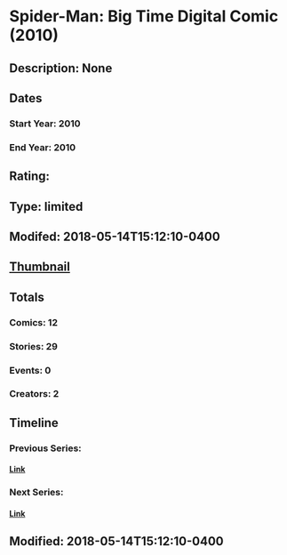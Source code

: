 # Spider-Man: Big Time Digital Comic (2010)
## Description: None
## Dates
### Start Year: 2010
### End Year: 2010
## Rating: 
## Type: limited
## Modifed: 2018-05-14T15:12:10-0400
## [Thumbnail](http://i.annihil.us/u/prod/marvel/i/mg/d/40/5af9df7d2589a.jpg)
## Totals
### Comics: 12
### Stories: 29
### Events: 0
### Creators: 2
## Timeline
### Previous Series: 
#### [Link]()
### Next Series: 
#### [Link]()
## Modified: 2018-05-14T15:12:10-0400